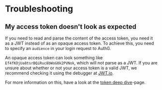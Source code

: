 # Troubleshooting

## My access token doesn't look as expected
If you need to read and parse the content of the access token, you need it as a JWT instead of as an opaque access token. To achieve this, you need to specify an `audience` in your login request to Auth0. 

An opaque access token can look something like `Ef4fKOjUa8tsrBQiRuc8bWoG0k2PVNok`, which will not parse as a JWT. If you are unsure about whether or not your access token is a valid JWT, we recommend checking it using the debugger at [JWT.io](https://jwt.io). 

For more information on this, have a look at the [token deep dive](token-deepdive)-page.
